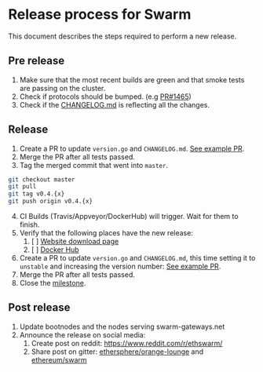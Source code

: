 # Release process for Swarm

This document describes the steps required to perform a new release.

## Pre release

1. Make sure that the most recent builds are green and that smoke tests are passing on the cluster.
2. Check if protocols should be bumped. (e.g [PR#1465](https://github.com/ethersphere/swarm/pull/1465))
3. Check if the [CHANGELOG.md](../CHANGELOG.md) is reflecting all the changes.

## Release

1. Create a PR to update `version.go` and `CHANGELOG.md`.  [See example PR](https://github.com/ethersphere/swarm/pull/1469).
2. Merge the PR after all tests passed.
3. Tag the merged commit that went into `master`.
```sh
git checkout master
git pull
git tag v0.4.{x}
git push origin v0.4.{x}
```
4. CI Builds (Travis/Appveyor/DockerHub) will trigger. Wait for them to finish.
5. Verify that the following places have the new release:
     1. [ ] [Website download page](https://ethswarm.org/downloads/)
     2. [ ] [Docker Hub](https://hub.docker.com/r/ethersphere/swarm/tags)
6. Create a PR to update `version.go` and `CHANGELOG.md`, this time setting it to `unstable` and increasing the version number:  [See example PR](https://github.com/ethersphere/swarm/pull/1470).
7. Merge the PR after all tests passed.
8. Close the [milestone](https://github.com/ethersphere/swarm/milestones).

## Post release

1. Update bootnodes and the nodes serving swarm-gateways.net
2. Announce the release on social media:
   1. Create post on reddit: https://www.reddit.com/r/ethswarm/
   2. Share post on gitter: [ethersphere/orange-lounge](https://gitter.im/ethersphere/orange-lounge) and [ethereum/swarm](https://gitter.im/ethereum/swarm)
